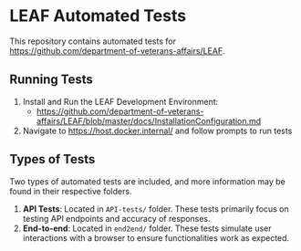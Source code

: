 # LEAF Automated Tests

This repository contains automated tests for https://github.com/department-of-veterans-affairs/LEAF.

## Running Tests

1. Install and Run the LEAF Development Environment:
    - https://github.com/department-of-veterans-affairs/LEAF/blob/master/docs/InstallationConfiguration.md
2. Navigate to https://host.docker.internal/ and follow prompts to run tests

## Types of Tests

Two types of automated tests are included, and more information may be found in their respective folders.

1. **API Tests**: Located in `API-tests/` folder. These tests primarily focus on testing API endpoints and accuracy of responses.
2. **End-to-end**: Located in `end2end/` folder. These tests simulate user interactions with a browser to ensure functionalities work as expected.